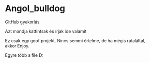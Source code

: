 # Angol_bulldog
GitHub gyakorlás

Azt mondja kattintsak és írjak ide valamit
  
Ez csak egy goof projekt.
Nincs semmi értelme, de ha mégis rátaláltál, akkor Enjoy.

Egyre több a file D:
